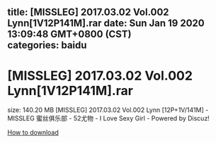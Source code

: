 
title: [MISSLEG] 2017.03.02 Vol.002 Lynn[1V12P141M].rar
date: Sun Jan 19 2020 13:09:48 GMT+0800 (CST)    
categories: baidu
---

# [MISSLEG] 2017.03.02 Vol.002 Lynn[1V12P141M].rar
size: 140.20 MB
 [MISSLEG] 2017.03.02 Vol.002 Lynn [12P+1V/141M] - MISSLEG 蜜丝俱乐部 - 52尤物 - I Love Sexy Girl - Powered by Discuz!
 

[How to download](https://bpcam.bemobtrk.com/go/2ceec3aa-1ca2-46d6-b9ff-aaa5c184517c?jno=30)